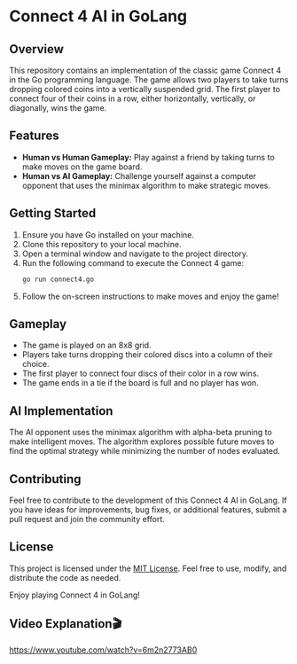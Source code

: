 # Connect 4 AI in GoLang

## Overview

This repository contains an implementation of the classic game Connect 4 in the Go programming language. The game allows two players to take turns dropping colored coins into a vertically suspended grid. The first player to connect four of their coins in a row, either horizontally, vertically, or diagonally, wins the game.

## Features

- **Human vs Human Gameplay:** Play against a friend by taking turns to make moves on the game board.
- **Human vs AI Gameplay:** Challenge yourself against a computer opponent that uses the minimax algorithm to make strategic moves.


## Getting Started

1. Ensure you have Go installed on your machine.
2. Clone this repository to your local machine.
3. Open a terminal window and navigate to the project directory.
4. Run the following command to execute the Connect 4 game:
   ```bash
   go run connect4.go
   ```
5. Follow the on-screen instructions to make moves and enjoy the game!

## Gameplay

- The game is played on an 8x8 grid.
- Players take turns dropping their colored discs into a column of their choice.
- The first player to connect four discs of their color in a row wins.
- The game ends in a tie if the board is full and no player has won.

## AI Implementation

The AI opponent uses the minimax algorithm with alpha-beta pruning to make intelligent moves. The algorithm explores possible future moves to find the optimal strategy while minimizing the number of nodes evaluated.

## Contributing

Feel free to contribute to the development of this Connect 4 AI in GoLang. If you have ideas for improvements, bug fixes, or additional features, submit a pull request and join the community effort.

## License

This project is licensed under the [MIT License](LICENSE). Feel free to use, modify, and distribute the code as needed.

Enjoy playing Connect 4 in GoLang!

## Video Explanation🎬 
https://www.youtube.com/watch?v=6m2n2773AB0
